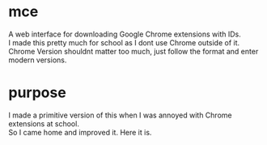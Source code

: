 # mce
A web interface for downloading Google Chrome extensions with IDs.  
I made this pretty much for school as I dont use Chrome outside of it.  
Chrome Version shouldnt matter too much, just follow the format and enter modern versions.  
# purpose
I made a primitive version of this when I was annoyed with Chrome extensions at school.  
So I came home and improved it. Here it is.
